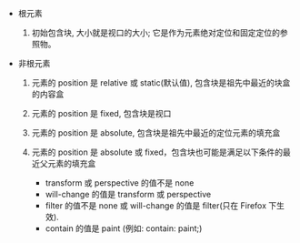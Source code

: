 - 根元素

  1. 初始包含块, 大小就是视口的大小;
     它是作为元素绝对定位和固定定位的参照物。
- 非根元素

  1. 元素的 position 是 relative 或 static(默认值), 包含块是祖先中最近的块盒的内容盒
  2. 元素的 position 是 fixed, 包含块是视口
  3. 元素的 position 是 absolute, 包含块是祖先中最近的定位元素的填充盒
  4. 元素的 position 是 absolute 或 fixed，包含块也可能是满足以下条件的最近父元素的填充盒

     - transform 或 perspective 的值不是 none
     - will-change 的值是 transform 或 perspective
     - filter 的值不是 none 或 will-change 的值是 filter(只在 Firefox 下生效).
     - contain 的值是 paint (例如: contain: paint;)

